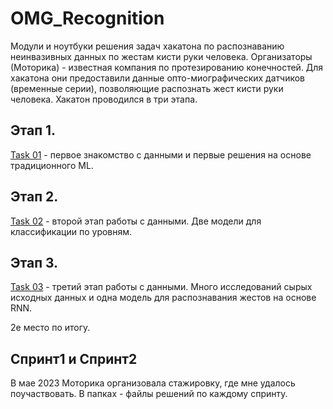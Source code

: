 # OMG_Recognition

Модули и ноутбуки решения задач хакатона по распознаванию неинвазивных данных по жестам кисти руки человека. Организаторы (Моторика) - известная компания по протезированию конечностей. Для хакатона они предоставили данные опто-миографических датчиков (временные серии), позволяющие распознать жест кисти руки человека. Хакатон проводился в три этапа.

## Этап 1. 
[Task 01](https://github.com/Genn007/OMG_Recognition/tree/main/Task01) - первое знакомство с данными и первые решения на основе традиционного ML.

## Этап 2.
[Task 02](https://github.com/Genn007/OMG_Recognition/tree/main/Task02) - второй этап работы с данными. Две модели для классификации по уровням. 

## Этап 3. 
[Task 03](https://github.com/Genn007/OMG_Recognition/tree/main/Task03) - третий этап работы с данными. Много исследований сырых исходных данных и одна модель для распознавания жестов на основе RNN. 

2е место по итогу. 

## Спринт1 и Спринт2
В мае 2023 Моторика организовала стажировку, где мне удалось поучаствовать. В папках - файлы решений по каждому спринту.  
